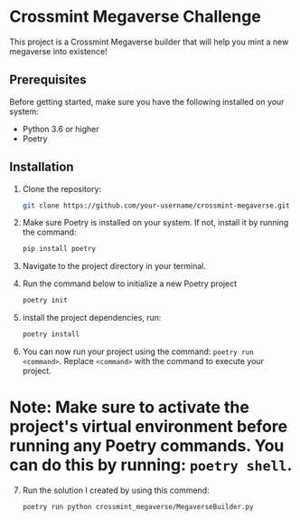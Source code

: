 # Crossmint Megaverse Challenge

This project is a Crossmint Megaverse builder that will help you mint a new megaverse into existence!

## Prerequisites

Before getting started, make sure you have the following installed on your system:

- Python 3.6 or higher
- Poetry

## Installation

1. Clone the repository:
   ```bash
   git clone https://github.com/your-username/crossmint-megaverse.git

2. Make sure Poetry is installed on your system. If not, install it by running the command:
   ```bash
   pip install poetry

3. Navigate to the project directory in your terminal.

4. Run the command below to initialize a new Poetry project
   ```bash
   poetry init

5. install the project dependencies, run:
   ```bash
   poetry install

6. You can now run your project using the command: `poetry run <command>`. Replace `<command>` with the command to execute your project.

# Note: Make sure to activate the project's virtual environment before running any Poetry commands. You can do this by running: `poetry shell`.

7. Run the solution I created by using this commend:
   ```bash
   poetry run python crossmint_megaverse/MegaverseBuilder.py

